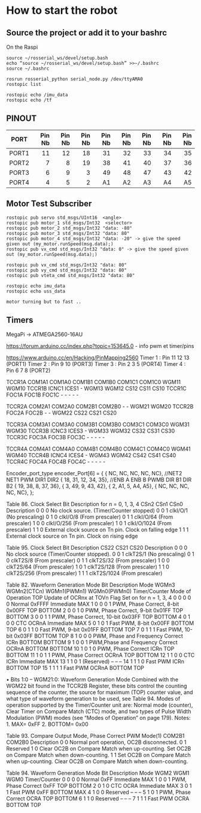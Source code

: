 # How to start the robot

## Source the project or add it to your bashrc
On the Raspi
```
source ~/rosserial_ws/devel/setup.bash
echo “source ~/rosserial_ws/devel/setup.bash” >>~/.bashrc
source ~/.bashrc
```
```
rosrun rosserial_python serial_node.py /dev/ttyAMA0
rostopic list
```
```
rostopic echo /imu_data
rostopic echo /tf
```

## PINOUT
| PORT  |  Pin Nb  |  Pin Nb  |  Pin Nb  |  Pin Nb  |  Pin Nb  |  Pin Nb  |  Pin Nb  |  Pin Nb  |
|:-----:|---:|---:|---:|---:|---:|---:|---:|---:|
| PORT1 | 11 | 12 | 18 | 31 | 32 | 33 | 34 | 35 |
| PORT2 |  7 |  8 | 19 | 38 | 41 | 40 | 37 | 36 |
| PORT3 |  6 |  9 |  3 | 49 | 48 | 47 | 43 | 42 |
| PORT4 |  4 |  5 |  2 | A1 | A2 | A3 | A4 | A5 |

## Motor Test Subscriber
```
rostopic pub servo std_msgs/UInt16  <angle>
rostopic pub motor_1 std_msgs/Int32  <selector>
rostopic pub motor_2 std_msgs/Int32 "data: -80"
rostopic pub motor_3 std_msgs/Int32 "data: 80"
rostopic pub motor_4 std_msgs/Int32 "data: -20" -> give the speed given out (my_motor.runSpeed(msg.data);)
rostopic pub vx_cmd std_msgs/Int32 "data: 0" -> give the speed given out (my_motor.runSpeed(msg.data);)

rostopic pub vx_cmd std_msgs/Int32 "data: 80"
rostopic pub vy_cmd std_msgs/Int32 "data: 80"
rostopic pub vteta_cmd std_msgs/Int32 "data: 80"

rostopic echo imu_data
rostopic echo uss_data

motor turning but to fast ..
```

## Timers
MegaPi -> ATMEGA2560-16AU

https://forum.arduino.cc/index.php?topic=153645.0 - info pwm et timer/pins

https://www.arduino.cc/en/Hacking/PinMapping2560 
Timer 1 : Pin 11 12 13  (PORT1)
Timer 2 : Pin 9 10      (PORT3)
Timer 3 : Pin 2 3 5     (PORT4)
Timer 4 : Pin 6 7 8     (PORT2)

TCCR1A  COM1A1  COM1A0  COM1B1  COM1B0  COM1C1  COM1C0  WGM11   WGM10
TCCR1B  ICNC1   ICES1   -       WGM13   WGM12   CS12    CS11    CS10
TCCR1C  FOC1A   FOC1B   FOC1C   -       -       -       -       -

TCCR2A  COM2A1  COM2A0  COM2B1  COM2B0  -       -       WGM21   WGM20
TCCR2B  FOC2A   FOC2B   -       -       WGM22   CS22    CS21    CS20

TCCR3A  COM3A1  COM3A0  COM3B1  COM3B0  COM3C1  COM3C0  WGM31   WGM30
TCCR3B  ICNC3   ICES3   -       WGM33   WGM32   CS32    CS31    CS30
TCCR3C  FOC3A   FOC3B   FOC3C   -       -       -       -       -

TCCR4A  COM4A1  COM4A0  COM4B1  COM4B0  COM4C1  COM4C0  WGM41   WGM40
TCCR4B  ICNC4   ICES4   -       WGM43   WGM42   CS42    CS41    CS40
TCCR4C  FOC4A   FOC4B   FOC4C   -       -       -       -       -

Encoder_port_type encoder_Port[6] =
{
  { NC,     NC,     NC,     NC,     NC},
  //NET2    NET1    PWM     DIR1    DIR2
  { 18,     31,     12,     34,     35},
  //ENB A   ENB B   PWMB    DIR B1  DIR B2
  { 19,     38,     8,      37,     36},
  { 3,      49,     9,      43,     42},
  { 2,      A1,     5,      A4,     A5},
  { NC,     NC,     NC,     NC,     NC},
};


Table 86. Clock Select Bit Description
for n = 0, 1, 3, 4
CSn2 CSn1 CSn0 Description
0 0 0 No clock source. (Timer/Counter stopped)
0 0 1 clkI/O/1 (No prescaling)
0 1 0 clkI/O/8 (From prescaler)
0 1 1 clkI/O/64 (From prescaler)
1 0 0 clkI/O/256 (From prescaler)
1 0 1 clkI/O/1024 (From prescaler)
1 1 0 External clock source on Tn pin. Clock on falling edge
1 1 1 External clock source on Tn pin. Clock on rising edge

Table 95. Clock Select Bit Description
CS22 CS21 CS20 Description
0 0 0 No clock source (Timer/Counter stopped).
0 0 1 clkT2S/1 (No prescaling)
0 1 0 clkT2S/8 (From prescaler)
0 1 1 clkT2S/32 (From prescaler)
1 0 0 clkT2S/64 (From prescaler)
1 0 1 clkT2S/128 (From prescaler)
1 1 0 clkT2S/256 (From prescaler)
1 1 1 clkT2S/1024 (From prescaler)

Table 82. Waveform Generation Mode Bit Description
Mode WGMn3 WGMn2(CTCn) WGMn1(PWMn1) WGMn0(PWMn0) Timer/Counter Mode of Operation TOP Update of OCRnx at TOVn Flag Set on
for n = 1, 3, 4
0 0 0 0 0 Normal 0xFFFF Immediate MAX
1 0 0 0 1 PWM, Phase Correct, 8-bit 0x00FF TOP BOTTOM
2 0 0 1 0 PWM, Phase Correct, 9-bit 0x01FF TOP BOTTOM
3 0 0 1 1 PWM, Phase Correct, 10-bit 0x03FF TOP BOTTOM
4 0 1 0 0 CTC OCRnA Immediate MAX
5 0 1 0 1 Fast PWM, 8-bit 0x00FF BOTTOM TOP
6 0 1 1 0 Fast PWM, 9-bit 0x01FF BOTTOM TOP
7 0 1 1 1 Fast PWM, 10-bit 0x03FF BOTTOM TOP
8 1 0 0 0 PWM, Phase and Frequency Correct ICRn BOTTOM BOTTOM
9 1 0 0 1 PWM,Phase and Frequency Correct OCRnA BOTTOM BOTTOM
10 1 0 1 0 PWM, Phase Correct ICRn TOP BOTTOM
11 1 0 1 1 PWM, Phase Correct OCRnA TOP BOTTOM
12 1 1 0 0 CTC ICRn Immediate MAX
13 1 1 0 1 (Reserved) – – –
14 1 1 1 0 Fast PWM ICRn BOTTOM TOP
15 1 1 1 1 Fast PWM OCRnA BOTTOM TOP


• Bits 1:0 – WGM21:0: Waveform Generation Mode
Combined with the WGM22 bit found in the TCCR2B Register, these bits control the
counting sequence of the counter, the source for maximum (TOP) counter value, and
what type of waveform generation to be used, see Table 94. Modes of operation supported
by the Timer/Counter unit are: Normal mode (counter), Clear Timer on Compare
Match (CTC) mode, and two types of Pulse Width Modulation (PWM) modes (see
“Modes of Operation” on page 179).
Notes: 1. MAX= 0xFF
2. BOTTOM= 0x00

Table 93. Compare Output Mode, Phase Correct PWM Mode(1)
COM2B1 COM2B0 Description
0 0 Normal port operation, OC2B disconnected.
0 1 Reserved
1 0 Clear OC2B on Compare Match when up-counting. Set OC2B on Compare Match when down-counting.
1 1 Set OC2B on Compare Match when up-counting. Clear OC2B on Compare Match when down-counting.

Table 94. Waveform Generation Mode Bit Description
Mode WGM2 WGM1 WGM0 Timer/Counter
0 0 0 0 Normal 0xFF Immediate MAX
1 0 0 1 PWM, Phase Correct 0xFF TOP BOTTOM
2 0 1 0 CTC OCRA Immediate MAX
3 0 1 1 Fast PWM 0xFF BOTTOM MAX
4 1 0 0 Reserved – – –
5 1 0 1 PWM, Phase Correct OCRA TOP BOTTOM
6 1 1 0 Reserved – – –
7 1 1 1 Fast PWM OCRA BOTTOM TOP